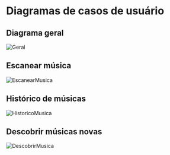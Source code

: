 # Diagramas de casos de usuário

## Diagrama geral
![Geral](https://github.com/Requisitos-de-Software/2019.2-Shazam/blob/master/docs/assets/img/DCU/DCU_geral.png)

## Escanear música
![EscanearMusica](https://github.com/Requisitos-de-Software/2019.2-Shazam/blob/master/docs/assets/img/DCU/DCU_escanear.png)

## Histórico de músicas
![HistoricoMusica](https://github.com/Requisitos-de-Software/2019.2-Shazam/blob/master/docs/assets/img/DCU/DCU_historico.png)

## Descobrir músicas novas
![DescobrirMusica](https://github.com/Requisitos-de-Software/2019.2-Shazam/blob/master/docs/assets/img/DCU/DCU_descobrir.png)
